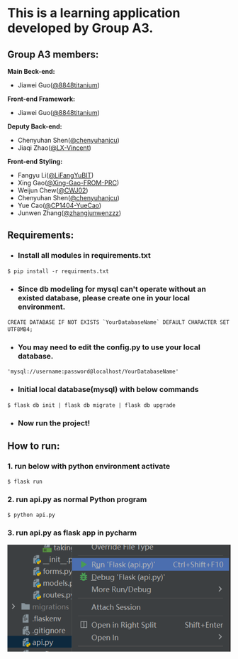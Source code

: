 # This is a learning application developed by Group A3.

## Group A3 members:

**Main Beck-end:**
* Jiawei Guo([@8848titanium](https://github.com/8848titanium))

**Front-end Framework:**
* Jiawei Guo([@8848titanium](https://github.com/8848titanium))

**Deputy Back-end:**
* Chenyuhan Shen([@chenyuhanjcu](https://github.com/chenyuhanjcu))
* Jiaqi Zhao([@LX-Vincent](https://github.com/LX-Vincent))

**Front-end Styling:**
* Fangyu Li([@LiFangYuBIT](https://github.com/LiFangYuBIT))
* Xing Gao([@Xing-Gao-FROM-PRC](https://github.com/Xing-Gao-FROM-PRC))
* Weijun Chew([@CWJ02](https://github.com/CWJ02))
* Chenyuhan Shen([@chenyuhanjcu](https://github.com/chenyuhanjcu))
* Yue Cao([@CP1404-YueCao](https://github.com/CP1404-YueCao))
* Junwen Zhang([@zhangjunwenzzz](https://github.com/zhangjunwenzzz))

## Requirements:

* ### Install all modules in requirements.txt

```
$ pip install -r requirments.txt
```

* ### Since db modeling for mysql can't operate without an existed database, please create one in your local environment.

```
CREATE DATABASE IF NOT EXISTS `YourDatabaseName` DEFAULT CHARACTER SET UTF8MB4;
```

* ### You may need to edit the config.py to use your local database.

```
'mysql://username:password@localhost/YourDatabaseName'
```

* ### Initial local database(mysql) with below commands

```
$ flask db init | flask db migrate | flask db upgrade
```

* ### Now run the project!

## How to run:

### 1. run below with python environment activate

```
$ flask run
```

### 2. run api.py as normal Python program

```
$ python api.py
```

### 3. run api.py as flask app in pycharm

![img.png](img.png)